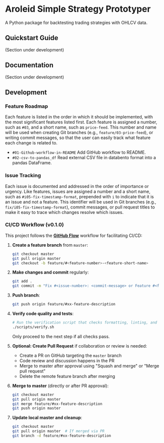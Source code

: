 # Aroleid Simple Strategy Prototyper

A Python package for backtesting trading strategies with OHLCV data.

## Quickstart Guide

(Section under development)

## Documentation

(Section under development)

## Development

### Feature Roadmap

Each feature is listed in the order in which it should be implemented, with the most significant features listed first.
Each feature is assigned a number, such as `#03`, and a short name, such as `price-feed`.
This number and name will be used when creating Git branches (e.g., `feature/03-price-feed`), or writing commit messages, so that the user can easily track what feature each change is related to.

- `#01-Github-workflow-in-README` Add GitHub workflow to README.
- `#02-csv-to-pandas_df` Read external CSV file in databento format into a pandas DataFrame.


### Issue Tracking

Each issue is documented and addressed in the order of importance or urgency.
Like features, issues are assigned a number and a short name, such as `#i05-fix-timestamp-format`, prepended with `i` to indicate that it is an issue and not a feature.
This identifier will be used in Git branches (e.g., `fix/i05-fix-timestamp-format`), commit messages, or pull request titles to make it easy to trace which changes resolve which issues.


### CI/CD Workflow (v0.1.0)

This project follows the [**GitHub Flow**](https://docs.github.com/en/get-started/using-github/github-flow) workflow for facilitating CI/CD:

1. **Create a feature branch** from `master`:
   ```bash
   git checkout master
   git pull origin master
   git checkout -b feature/#<feature-number>-<feature-short-name>
   ```

2. **Make changes and commit** regularly:
   ```bash
   git add .
   git commit -m "Fix #<issue-number>: <commit-message> or Feature #<feature-number>: <commit-message>"
   ```

3. **Push branch**:
   ```bash
   git push origin feature/#xx-feature-description
   ```

4. **Verify code quality and tests**:
   ```bash
   # Run the verification script that checks formatting, linting, and tests
   ./scripts/verify.sh
   ```
   
   Only proceed to the next step if all checks pass.
   
5. **Optional: Create Pull Request** if collaboration or review is needed:
   - Create a PR on GitHub targeting the `master` branch
   - Code review and discussion happens in the PR
   - Merge to master after approval using "Squash and merge" or "Merge pull request"
   - Delete the remote feature branch after merging

6. **Merge to master** (directly or after PR approval):
   ```bash
   git checkout master
   git pull origin master
   git merge feature/#xx-feature-description
   git push origin master
   ```

7. **Update local master and cleanup**:
   ```bash
   git checkout master
   git pull origin master  # If merged via PR
   git branch -d feature/#xx-feature-description
   ```
